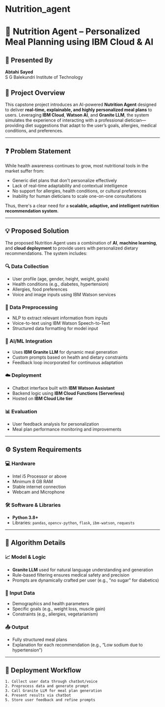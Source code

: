 ﻿# Nutrition_agent
# 🧠 Nutrition Agent – Personalized Meal Planning using IBM Cloud & AI

## 👤 Presented By
**Abtahi Sayed**  
S G Balekundri Institute of Technology  


## 📘 Project Overview

This capstone project introduces an AI-powered **Nutrition Agent** designed to deliver **real-time, explainable, and highly personalized meal plans** to users. Leveraging **IBM Cloud**, **Watson AI**, and **Granite LLM**, the system simulates the experience of interacting with a professional dietician—providing diet suggestions that adapt to the user’s goals, allergies, medical conditions, and preferences.

---

## ❓ Problem Statement

While health awareness continues to grow, most nutritional tools in the market suffer from:

- Generic diet plans that don't personalize effectively
- Lack of real-time adaptability and contextual intelligence
- No support for allergies, health conditions, or cultural preferences
- Inability for human dieticians to scale one-on-one consultations

Thus, there's a clear need for a **scalable, adaptive, and intelligent nutrition recommendation system**.

---

## 💡 Proposed Solution

The proposed Nutrition Agent uses a combination of **AI**, **machine learning**, and **cloud deployment** to provide users with personalized dietary recommendations. The system includes:

### 🔍 Data Collection
- User profile (age, gender, height, weight, goals)
- Health conditions (e.g., diabetes, hypertension)
- Allergies, food preferences
- Voice and image inputs using IBM Watson services

### 🧹 Data Preprocessing
- NLP to extract relevant information from inputs
- Voice-to-text using IBM Watson Speech-to-Text
- Structured data formatting for model input

### 🤖 AI/ML Integration
- Uses **IBM Granite LLM** for dynamic meal generation
- Custom prompts based on health and dietary constraints
- Feedback loop incorporated for continuous adaptation

### ☁️ Deployment
- Chatbot interface built with **IBM Watson Assistant**
- Backend logic using **IBM Cloud Functions (Serverless)**
- Hosted on **IBM Cloud Lite tier**

### 📊 Evaluation
- User feedback analysis for personalization
- Meal plan performance monitoring and improvements

---

## ⚙️ System Requirements

### 💻 Hardware
- Intel i5 Processor or above
- Minimum 8 GB RAM
- Stable internet connection
- Webcam and Microphone

### 🛠️ Software & Libraries
- **Python 3.8+**
- Libraries: `pandas`, `opencv-python`, `flask`, `ibm-watson`, `requests`

---

## 🧠 Algorithm Details

### 📈 Model & Logic
- **Granite LLM** used for natural language understanding and generation
- Rule-based filtering ensures medical safety and precision
- Prompts are dynamically crafted per user (e.g., "no sugar" for diabetics)

### 🧾 Input Data
- Demographics and health parameters
- Specific goals (e.g., weight loss, muscle gain)
- Constraints (e.g., allergies, vegetarianism)

### 📤 Output
- Fully structured meal plans
- Explanation for each recommendation (e.g., “Low sodium due to hypertension”)

---

## 🚀 Deployment Workflow

```bash
1. Collect user data through chatbot/voice
2. Preprocess data and generate prompt
3. Call Granite LLM for meal plan generation
4. Present results via chatbot
5. Store user feedback and refine prompts


